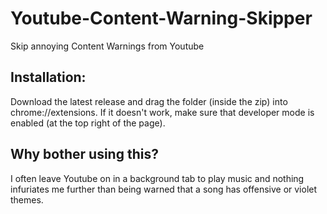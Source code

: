 # Youtube-Content-Warning-Skipper
Skip annoying Content Warnings from Youtube
## Installation:
Download the latest release and drag the folder (inside the zip) into chrome://extensions. If it doesn't work, make sure that developer mode is enabled (at the top right of the page).
## Why bother using this?
I often leave Youtube on in a background tab to play music and nothing infuriates me further than being warned that a song has offensive or violet themes.